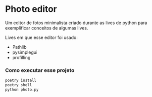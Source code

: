 # Photo editor

Um editor de fotos minimalista criado durante as lives de python para exemplificar conceitos de algumas lives.

Lives em que esse editor foi usado:

- Pathlib
- pysimplegui
- profilling


### Como executar esse projeto

```py
poetry install
poetry shell
python photo.py
```
